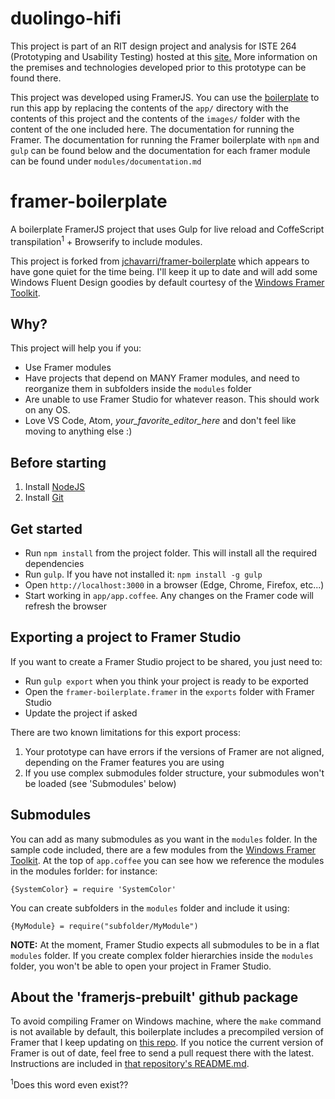 # duolingo-hifi

This project is part of an RIT design project and analysis for ISTE 264 
(Prototyping and Usability Testing) hosted at this 
[site.](https://people.rit.edu/~lwm2120/ISTE264/projectSite)  More 
information on the premises and technologies developed prior to this 
prototype can be found there.

This project was developed using FramerJS.  You can use the 
[boilerplate](https://github.com/jchavarri/framer-boilerplate) to run 
this app by replacing the contents of the `app/` directory with the 
contents of this project and the contents of the `images/` folder with the content of the one included here. The documentation for running the Framer. The documentation for running the Framer 
boilerplate with `npm` and `gulp` 
can be found below and the documentation for each 
framer module can be found under `modules/documentation.md`


# framer-boilerplate
A boilerplate FramerJS project that uses Gulp for live reload and CoffeScript transpilation<sup>1</sup> + Browserify to include modules.

This project is forked from [jchavarri/framer-boilerplate](https://github.com/jchavarri/framer-boilerplate) which appears to have gone quiet for the time being. I'll keep it up to date and will add some Windows Fluent Design goodies by default courtesy of the [Windows Framer Toolkit](https://github.com/Microsoft/windows-framer-toolkit).

## Why?

This project will help you if you:

- Use Framer modules
- Have projects that depend on MANY Framer modules, and need to reorganize them in subfolders inside the `modules` folder
- Are unable to use Framer Studio for whatever reason. This should work on any OS. 
- Love VS Code, Atom, *your_favorite_editor_here* and don't feel like moving to anything else :)

## Before starting

1. Install [NodeJS](https://nodejs.org/en/download/)
2. Install [Git](https://git-scm.com/)

## Get started

- Run `npm install` from the project folder. This will install all the required dependencies
- Run `gulp`. If you have not installed it: `npm install -g gulp`
- Open `http://localhost:3000` in a browser (Edge, Chrome, Firefox, etc...)
- Start working in `app/app.coffee`. Any changes on the Framer code will refresh the browser

## Exporting a project to Framer Studio

If you want to create a Framer Studio project to be shared, you just need to:

- Run `gulp export` when you think your project is ready to be exported
- Open the `framer-boilerplate.framer` in the `exports` folder with Framer Studio
- Update the project if asked

There are two known limitations for this export process:

1. Your prototype can have errors if the versions of Framer are not aligned, depending on the Framer features you are using
2. If you use complex submodules folder structure, your submodules won't be loaded (see 'Submodules' below)

## Submodules

You can add as many submodules as you want in the `modules` folder. In the sample code included, there are a few modules from the [Windows Framer Toolkit](https://github.com/Microsoft/windows-framer-toolkit). At the top of `app.coffee` you can see how we reference the modules in the modules forlder: for instance:

`{SystemColor} = require 'SystemColor'`

You can create subfolders in the `modules` folder and include it using:

`{MyModule} = require("subfolder/MyModule")`

**NOTE:** At the moment, Framer Studio expects all submodules to be in a flat `modules` folder. If you create complex folder hierarchies inside the `modules` folder, you won't be able to open your project in Framer Studio.

## About the 'framerjs-prebuilt' github package

To avoid compiling Framer on Windows machine, where the `make` command is not available by default, this boilerplate includes a precompiled version of Framer that I keep updating on [this repo](https://github.com/joeday/framerjs-prebuilt). If you notice the current version of Framer is out of date, feel free to send a pull request there with the latest. Instructions are included in [that repository's README.md](https://github.com/joetheday/framerjs-prebuilt/blob/master/README.md).

<sup>1</sup>Does this word even exist??
